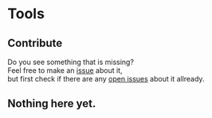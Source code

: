 # Tools

## Contribute
Do you see something that is missing?  
Feel free to make an [issue](https://github.com/CicadaSolving/Tools/issues/new/choose) about it,  
but first check if there are any [open issues](https://github.com/CicadaSolving/Tools/issues?q=is%3Aissue+is%3Aopen) about it allready.

## Nothing here yet.
